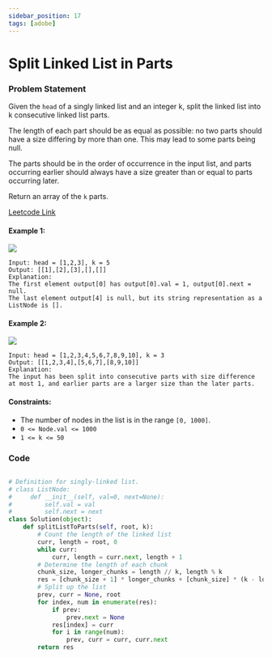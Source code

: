```yaml
---
sidebar_position: 17
tags: [adobe]
---
```


# Split Linked List in Parts

### Problem Statement

Given the `head` of a singly linked list and an integer k, split the linked list into k consecutive linked list parts.

The length of each part should be as equal as possible: no two parts should have a size differing by more than one. This may lead to some parts being null.

The parts should be in the order of occurrence in the input list, and parts occurring earlier should always have a size greater than or equal to parts occurring later.

Return an array of the `k` parts.

[Leetcode Link](https://leetcode.com/problems/split-linked-list-in-parts/)

#### Example 1:

![](https://assets.leetcode.com/uploads/2021/06/13/split1-lc.jpg)

```
Input: head = [1,2,3], k = 5
Output: [[1],[2],[3],[],[]]
Explanation:
The first element output[0] has output[0].val = 1, output[0].next = null.
The last element output[4] is null, but its string representation as a ListNode is [].
```

#### Example 2:

![](https://assets.leetcode.com/uploads/2021/06/13/split2-lc.jpg)
```
Input: head = [1,2,3,4,5,6,7,8,9,10], k = 3
Output: [[1,2,3,4],[5,6,7],[8,9,10]]
Explanation:
The input has been split into consecutive parts with size difference at most 1, and earlier parts are a larger size than the later parts.
```

#### Constraints:

- The number of nodes in the list is in the range `[0, 1000]`.
- `0 <= Node.val <= 1000`
- `1 <= k <= 50`

### Code

```python title="Python Code"

# Definition for singly-linked list.
# class ListNode:
#     def __init__(self, val=0, next=None):
#         self.val = val
#         self.next = next
class Solution(object):
    def splitListToParts(self, root, k):
        # Count the length of the linked list
        curr, length = root, 0
        while curr:
            curr, length = curr.next, length + 1
        # Determine the length of each chunk
        chunk_size, longer_chunks = length // k, length % k
        res = [chunk_size + 1] * longer_chunks + [chunk_size] * (k - longer_chunks)
        # Split up the list
        prev, curr = None, root
        for index, num in enumerate(res):
            if prev:
                prev.next = None
            res[index] = curr
            for i in range(num):
                prev, curr = curr, curr.next
        return res
```

